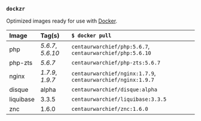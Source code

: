 ### `dockzr`

Optimized images ready for use with [Docker](https://www.docker.com/).

| Image | Tag(s) | `$ docker pull`
| :--- | :--- | :---
| php | *5.6.7*, *5.6.10* | `centaurwarchief/php:5.6.7`, `centaurwarchief/php:5.6.10`
| php-zts | *5.6.7* | `centaurwarchief/php-zts:5.6.7`
| nginx | *1.7.9*, *1.9.7* | `centaurwarchief/nginx:1.7.9`, `centaurwarchief/nginx:1.9.7`
| disque | alpha | `centaurwarchief/disque:alpha`
| liquibase | 3.3.5 | `centaurwarchief/liquibase:3.3.5`
| znc | 1.6.0 | `centaurwarchief/znc:1.6.0`
